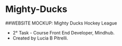 # Mighty-Ducks
##WEBSITE MOCKUP: Mighty Ducks Hockey League 
- 2° Task - Course Front End Developer, Mindhub.
- Created by Lucia B Pitrelli.
